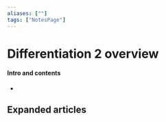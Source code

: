```yaml
---
aliases: [""]
tags: ["NotesPage"]
---
```


# Differentiation 2 overview

#### Intro and contents
- 


## Expanded articles

